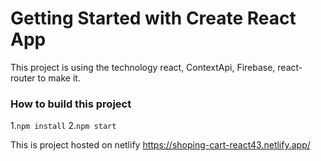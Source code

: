 # Getting Started with Create React App
This project is using the technology react, ContextApi, Firebase, react-router to make it.

### How to build this project
1.```npm install```
2.```npm start```

This is project hosted on netlify https://shoping-cart-react43.netlify.app/
